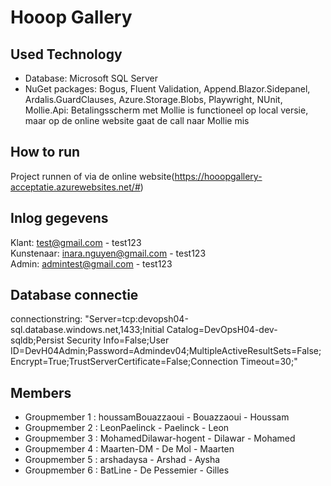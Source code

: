 # Hooop Gallery

## Used Technology
- Database: Microsoft SQL Server
- NuGet packages: Bogus, Fluent Validation, Append.Blazor.Sidepanel, Ardalis.GuardClauses, Azure.Storage.Blobs, Playwright, NUnit, 
Mollie.Api: Betalingsscherm met Mollie is functioneel op local versie, maar op de online website gaat de call naar Mollie mis

## How to run
Project runnen of via de online website(https://hooopgallery-acceptatie.azurewebsites.net/#) 

## Inlog gegevens
Klant: test@gmail.com - test123 <br/>
Kunstenaar: inara.nguyen@gmail.com - test123 <br/>
Admin: admintest@gmail.com - test123

## Database connectie
connectionstring: 
"Server=tcp:devopsh04-sql.database.windows.net,1433;Initial Catalog=DevOpsH04-dev-sqldb;Persist Security Info=False;User ID=DevH04Admin;Password=Admindev04;MultipleActiveResultSets=False;Encrypt=True;TrustServerCertificate=False;Connection Timeout=30;"

## Members
- Groupmember 1 : houssamBouazzaoui - Bouazzaoui - Houssam 
- Groupmember 2 : LeonPaelinck - Paelinck - Leon
- Groupmember 3 : MohamedDilawar-hogent - Dilawar - Mohamed
- Groupmember 4 : Maarten-DM - De Mol - Maarten
- Groupmember 5 : arshadaysa - Arshad - Aysha
- Groupmember 6 : BatLine - De Pessemier - Gilles
